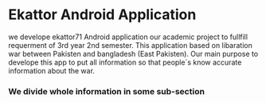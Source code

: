 # Ekattor Android Application 
we develope ekattor71 Android application our academic project to fullfill requerment of 3rd year 2nd semester. This application based on libaration war between Pakisten and bangladesh (East Pakisten). Our main purpose to develope this app to put all information so that people`s know accurate information about the war.
### We divide whole information in some sub-section
